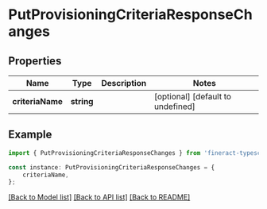 # PutProvisioningCriteriaResponseChanges


## Properties

Name | Type | Description | Notes
------------ | ------------- | ------------- | -------------
**criteriaName** | **string** |  | [optional] [default to undefined]

## Example

```typescript
import { PutProvisioningCriteriaResponseChanges } from 'fineract-typescript-client';

const instance: PutProvisioningCriteriaResponseChanges = {
    criteriaName,
};
```

[[Back to Model list]](../README.md#documentation-for-models) [[Back to API list]](../README.md#documentation-for-api-endpoints) [[Back to README]](../README.md)
